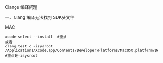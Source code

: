 Clange 编译问题

一、Clang 编译无法找到 SDK头文件

MAC

```shell
xcode-select --install  #重点
或者
clang test.c -isysroot /Applications/Xcode.app/Contents/Developer/Platforms/MacOSX.platform/Developer/SDKs/MacOSX.sdk #重点是-isysroot
```



